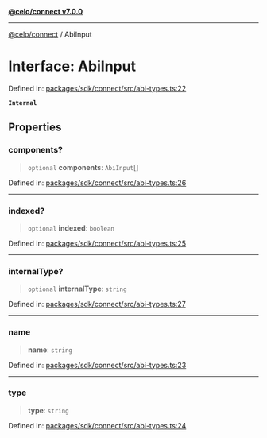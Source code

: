[**@celo/connect v7.0.0**](../README.md)

***

[@celo/connect](../globals.md) / AbiInput

# Interface: AbiInput

Defined in: [packages/sdk/connect/src/abi-types.ts:22](https://github.com/celo-org/developer-tooling/blob/master/packages/sdk/connect/src/abi-types.ts#L22)

**`Internal`**

## Properties

### components?

> `optional` **components**: `AbiInput`[]

Defined in: [packages/sdk/connect/src/abi-types.ts:26](https://github.com/celo-org/developer-tooling/blob/master/packages/sdk/connect/src/abi-types.ts#L26)

***

### indexed?

> `optional` **indexed**: `boolean`

Defined in: [packages/sdk/connect/src/abi-types.ts:25](https://github.com/celo-org/developer-tooling/blob/master/packages/sdk/connect/src/abi-types.ts#L25)

***

### internalType?

> `optional` **internalType**: `string`

Defined in: [packages/sdk/connect/src/abi-types.ts:27](https://github.com/celo-org/developer-tooling/blob/master/packages/sdk/connect/src/abi-types.ts#L27)

***

### name

> **name**: `string`

Defined in: [packages/sdk/connect/src/abi-types.ts:23](https://github.com/celo-org/developer-tooling/blob/master/packages/sdk/connect/src/abi-types.ts#L23)

***

### type

> **type**: `string`

Defined in: [packages/sdk/connect/src/abi-types.ts:24](https://github.com/celo-org/developer-tooling/blob/master/packages/sdk/connect/src/abi-types.ts#L24)
